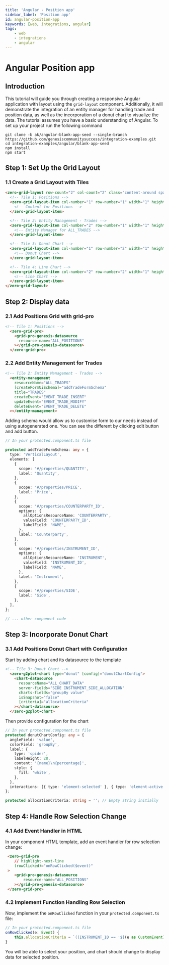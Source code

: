 ```yaml
---
title: 'Angular - Position app'
sidebar_label: 'Position app'
id: angular-position-app
keywords: [web, integrations, angular]
tags:
    - web
    - integrations
    - angular
---
```


# Angular Position app

## Introduction

This tutorial will guide you through creating a responsive Angular application with layout using the `grid-layout` component. Additionally, it will demonstrate the integration of an entity manager for handling trade and position data, as well as the incorporation of a donut chart to visualize the data. The tutorial assumes you have a basic understanding of Angular.
To set up your project run the following command 
```shell
git clone -b ak/angular-blank-app-seed --single-branch https://github.com/genesiscommunitysuccess/integration-examples.git
cd integration-examples/angular/blank-app-seed
npm install
npm start
```

## Step 1: Set Up the Grid Layout

### 1.1 Create a Grid Layout with Tiles

```html title="protected.component.html"
<zero-grid-layout row-count="2" col-count="2" class="content-around spacing-4x">
  <!-- Tile 1: Positions -->
  <zero-grid-layout-item col-number="1" row-number="1" width="1" height="1">
    <!-- Content for Positions -->
  </zero-grid-layout-item>

  <!-- Tile 2: Entity Management - Trades -->
  <zero-grid-layout-item col-number="2" row-number="1" width="1" height="1">
    <!-- Entity Manager for ALL_TRADES -->
  </zero-grid-layout-item>

  <!-- Tile 3: Donut Chart -->
  <zero-grid-layout-item col-number="1" row-number="2" width="1" height="1">
    <!-- Donut Chart -->
  </zero-grid-layout-item>

  <!-- Tile 4: Line Chart -->
  <zero-grid-layout-item col-number="2" row-number="2" width="1" height="1">
    <!-- Line Chart -->
  </zero-grid-layout-item>
</zero-grid-layout>
```
## Step 2: Display data

### 2.1 Add Positions Grid with grid-pro

```html title="protected.component.html"
<!-- Tile 1: Positions -->
  <zero-grid-pro>
    <grid-pro-genesis-datasource
      resource-name="ALL_POSITIONS"
    ></grid-pro-genesis-datasource>
  </zero-grid-pro>
```

### 2.2 Add Entity Management for Trades

```html title="protected.component.html"
<!-- Tile 2: Entity Management - Trades -->
  <entity-management
    resourceName="ALL_TRADES"
    [createFormUiSchema]="addTradeFormSchema"
    title="TRADES"
    createEvent="EVENT_TRADE_INSERT"
    updateEvent="EVENT_TRADE_MODIFY"
    deleteEvent="EVENT_TRADE_DELETE"
  ></entity-management>
```

Adding schema would allow us to customise form to our needs instead of using autogenerated one. You can see the different by clicking edit button and add button.
```typescript title="protected.component.ts"
// In your protected.component.ts file

protected addTradeFormSchema: any = {
  type: 'VerticalLayout',
  elements: [
    {
      scope: '#/properties/QUANTITY',
      label: 'Quantity',
    },
    {
      scope: '#/properties/PRICE',
      label: 'Price',
    },
    {
      scope: '#/properties/COUNTERPARTY_ID',
      options: {
        allOptionsResourceName: 'COUNTERPARTY',
        valueField: 'COUNTERPARTY_ID',
        labelField: 'NAME',
      },
      label: 'Counterparty',
    },
    {
      scope: '#/properties/INSTRUMENT_ID',
      options: {
        allOptionsResourceName: 'INSTRUMENT',
        valueField: 'INSTRUMENT_ID',
        labelField: 'NAME',
      },
      label: 'Instrument',
    },
    {
      scope: '#/properties/SIDE',
      label: 'Side',
    },
  ],
};

// ... other component code
```

## Step 3: Incorporate Donut Chart

### 3.1 Add Positions Donut Chart with Configuration

Start by adding chart and its datasource to the template
```html title="protected.component.html"
<!-- Tile 3: Donut Chart -->
  <zero-g2plot-chart type="donut" [config]="donutChartConfig">
    <chart-datasource
      resourceName="ALL_CHART_DATA"
      server-fields="SIDE INSTRUMENT_SIDE_ALLOCATION"
      charts-fields="groupBy value"
      isSnapshot="false"
      [criteria]="allocationCriteria"
    ></chart-datasource>
  </zero-g2plot-chart>
```
Then provide configuration for the chart
```typescript title="protected.component.ts"
// In your protected.component.ts file
protected donutChartConfig: any = {
  angleField: 'value',
  colorField: 'groupBy',
  label: {
    type: 'spider',
    labelHeight: 28,
    content: '{name}\n{percentage}',
    style: {
      fill: 'white',
    },
  },
  interactions: [{ type: 'element-selected' }, { type: 'element-active' }],
};

protected allocationCriteria: string = ''; // Empty string initially
```

## Step 4: Handle Row Selection Change
### 4.1 Add Event Handler in HTML

In your component HTML template, add an event handler for row selection change:

```html title="protected.component.html"
 <zero-grid-pro
    // highlight-next-line
    (rowClicked)="onRowClicked($event)"
 >
    <grid-pro-genesis-datasource
        resource-name="ALL_POSITIONS"
    ></grid-pro-genesis-datasource>
 </zero-grid-pro>
```
### 4.2 Implement Function Handling Row Selection

Now, implement the `onRowClicked` function in your `protected.component.ts` file:

```typescript title="protected.component.ts"
// In your protected.component.ts file
onRowClicked(e: Event) {
    this.allocationCriteria = `((INSTRUMENT_ID == '${(e as CustomEvent).detail.data.INSTRUMENT_ID}'))`;
}
```

You will be able to select your position, and chart should change to display data for selected position.
